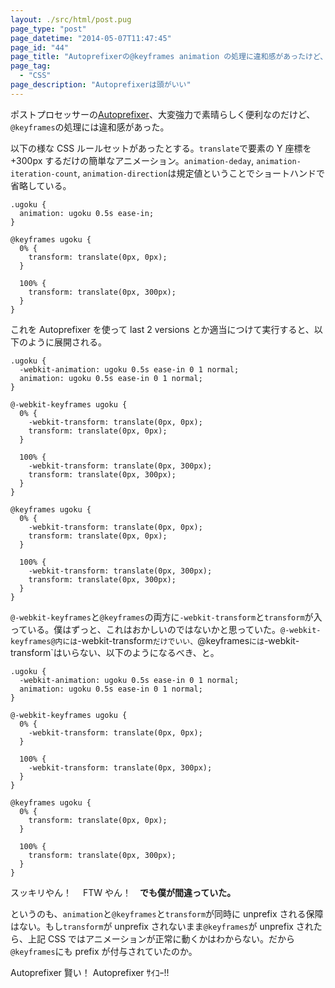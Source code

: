 ```yaml
---
layout: ./src/html/post.pug
page_type: "post"
page_datetime: "2014-05-07T11:47:45"
page_id: "44"
page_title: "Autoprefixerの@keyframes animation の処理に違和感があったけど、僕が間違っていた"
page_tag:
  - "CSS"
page_description: "Autoprefixerは頭がいい"
---
```


ポストプロセッサーの[Autoprefixer](https://github.com/ai/autoprefixer)、大変強力で素晴らしく便利なのだけど、`@keyframes`の処理には違和感があった。

以下の様な CSS ルールセットがあったとする。`translate`で要素の Y 座標を+300px するだけの簡単なアニメーション。`animation-deday`, `animation-iteration-count`, `animation-direction`は規定値ということでショートハンドで省略している。

<pre><code data-language="css">.ugoku {
  animation: ugoku 0.5s ease-in;
}

@keyframes ugoku {
  0% {
    transform: translate(0px, 0px);
  }

  100% {
    transform: translate(0px, 300px);
  }
}</code></pre>

これを Autoprefixer を使って last 2 versions とか適当につけて実行すると、以下のように展開される。

<pre><code data-language="css">.ugoku {
  -webkit-animation: ugoku 0.5s ease-in 0 1 normal;
  animation: ugoku 0.5s ease-in 0 1 normal;
}

@-webkit-keyframes ugoku {
  0% {
    -webkit-transform: translate(0px, 0px);
    transform: translate(0px, 0px);
  }

  100% {
    -webkit-transform: translate(0px, 300px);
    transform: translate(0px, 300px);
  }
}

@keyframes ugoku {
  0% {
    -webkit-transform: translate(0px, 0px);
    transform: translate(0px, 0px);
  }

  100% {
    -webkit-transform: translate(0px, 300px);
    transform: translate(0px, 300px);
  }
}</code></pre>

`@-webkit-keyframes`と`@keyframes`の両方に`-webkit-transform`と`transform`が入っている。僕はずっと、これはおかしいのではないかと思っていた。`@-webkit-keyframes@内には`-webkit-transform`だけでいい、`@keyframes`には`-webkit-transform`はいらない、以下のようになるべき、と。

<pre><code data-language="css">.ugoku {
  -webkit-animation: ugoku 0.5s ease-in 0 1 normal;
  animation: ugoku 0.5s ease-in 0 1 normal;
}

@-webkit-keyframes ugoku {
  0% {
    -webkit-transform: translate(0px, 0px);
  }

  100% {
    -webkit-transform: translate(0px, 300px);
  }
}

@keyframes ugoku {
  0% {
    transform: translate(0px, 0px);
  }

  100% {
    transform: translate(0px, 300px);
  }
}</code></pre>

スッキリやん！　 FTW やん！　**でも僕が間違っていた。**

というのも、`animation`と`@keyframes`と`transform`が同時に unprefix される保障はない。もし`transform`が unprefix されないまま`@keyframes`が unprefix されたら、上記 CSS ではアニメーションが正常に動くかはわからない。だから`@keyframes`にも prefix が付与されていたのか。

Autoprefixer 賢い！ Autoprefixer ｻｲｺｰ!!
